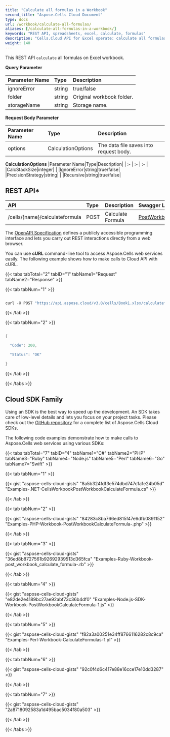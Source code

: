 ```yaml
---
title: "Calculate all formulas in a Workbook"
second_title: "Aspose.Cells Cloud Document"
type: docs
url: /workbook/calculate-all-formulas/
aliases: [/calculate-all-formulas-in-a-workbook/]
keywords: "REST API, spreadsheets, excel, calculate, formulas"
description: "Cells.Cloud API for Excel operate: calculate all formulas on the workbook."
weight: 140
---
```


This REST API `calculate` all formulas on Excel workbook.


**Query Parameter**

|Parameter Name|Type|Description|
| :- | :- | :- |
|ignoreError|string| true/false|
|folder|string|Original workbook folder.|
|storageName|string|Storage name.|

**Request Body Parameter**

|Parameter Name|Type|Description|
| :- | :- | :- |
|options|CalculationOptions|The data file saves into request body.|


**CalculationOptions**
|Parameter Name|Type|Description|
| :- | :- | :- |
|CalcStackSize|integer| |
|IgnoreError|string|true/false|
|PrecisionStrategy|string| |
|Recursive|string|true/false|


## REST API*

|**API**|**Type**|**Description**|**Swagger Link**|
| :- | :- | :- | :- |
|/cells/{name}/calculateformula|POST|Calculate Formula|[PostWorkbookCalculateFormula](https://apireference.aspose.cloud/cells/#/Workbook/PostWorkbookCalculateFormula)|

The [OpenAPI Specification](https://apireference.aspose.cloud/cells/#/Workbook/PostWorkbookCalculateFormula) defines a publicly accessible programming interface and lets you carry out REST interactions directly from a web browser. 

You can use **cURL** command-line tool to access Aspose.Cells web services easily. The following example shows how to make calls to Cloud API with cURL.

{{< tabs tabTotal="2" tabID="1" tabName1="Request" tabName2="Response" >}}

{{< tab tabNum="1" >}}

```java

curl -X POST "https://api.aspose.cloud/v3.0/cells/Book1.xlsx/calculateformula?ignoreError=true" -H "accept: application/json" -H "Content-Type: application/json" -H "x-aspose-client: Containerize.Swagger" -d "{ \"CalcStackSize\": 1, \"IgnoreError\": true, \"PrecisionStrategy\": \"string\", \"Recursive\": true}"

```

{{< /tab >}}

{{< tab tabNum="2" >}}

```java

{

  "Code": 200,

  "Status": "OK"

}

```

{{< /tab >}}

{{< /tabs >}}


## Cloud SDK Family

Using an SDK is the best way to speed up the development. An SDK takes care of low-level details and lets you focus on your project tasks. Please check out the [GitHub repository](https://github.com/aspose-cells-cloud) for a complete list of Aspose.Cells Cloud SDKs.

The following code examples demonstrate how to make calls to Aspose.Cells web services using various SDKs:

{{< tabs tabTotal="7" tabID="4" tabName1="C#" tabName2="PHP" tabName3="Ruby" tabName4="Node.js" tabName5="Perl" tabName6="Go" tabName7="Swift" >}}

{{< tab tabNum="1" >}}

{{< gist "aspose-cells-cloud-gists" "8a5b324fdf3e574dbd747c1a1e24b05d" "Examples-.NET-CellsWorkbookPostWorkbookCalculateFormula.cs" >}}

{{< /tab >}}

{{< tab tabNum="2" >}}

{{< gist "aspose-cells-cloud-gists" "84283c8ba766ed815f47e6dfb0891152" "Examples-PHP-Workbook-PostWorkbookCalculateFormula-.php" >}}

{{< /tab >}}

{{< tab tabNum="3" >}}

{{< gist "aspose-cells-cloud-gists" "36ed8b8727561b92692939513d365fca" "Examples-Ruby-Workbook-post_workbook_calculate_formula-.rb" >}}

{{< /tab >}}

{{< tab tabNum="4" >}}

{{< gist "aspose-cells-cloud-gists" "e82de2e4189bc27ae92abf73c36b4df0" "Examples-Node.js-SDK-Workbook-PostWorkbookCalculateFormula-1.js" >}}

{{< /tab >}}

{{< tab tabNum="5" >}}

{{< gist "aspose-cells-cloud-gists" "f82a3a00251e34ff8766116282c8c9ca" "Examples-Perl-Workbook-CalculateFormulas-1.pl" >}}

{{< /tab >}}

{{< tab tabNum="6" >}}

{{< gist "aspose-cells-cloud-gists" "92c0f4d6c417e88e16cce17e10dd3287" >}}

{{< /tab >}}

{{< tab tabNum="7" >}}

{{< gist "aspose-cells-cloud-gists" "2a8718092583a1d495bac5034f80a503" >}}

{{< /tab >}}

{{< /tabs >}}
